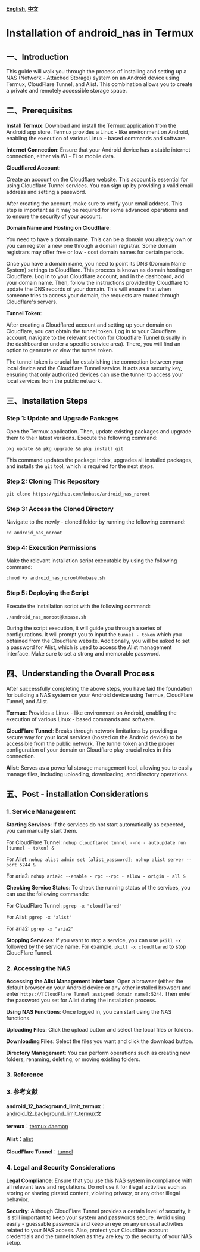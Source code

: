 **[English](README.md), [中文](README_zh.md)**
# Installation of android\_nas in Termux

## 一、Introduction

This guide will walk you through the process of installing and setting up a NAS (Network - Attached Storage) system on an Android device using Termux, CloudFlare Tunnel, and Alist. This combination allows you to create a private and remotely accessible storage space.

## 二、Prerequisites

**Install Termux**: Download and install the Termux application from the Android app store. Termux provides a Linux - like environment on Android, enabling the execution of various Linux - based commands and software.

**Internet Connection**: Ensure that your Android device has a stable internet connection, either via Wi - Fi or mobile data.

**Cloudflared Account**:

Create an account on the Cloudflare website. This account is essential for using Cloudflare Tunnel services. You can sign up by providing a valid email address and setting a password.

After creating the account, make sure to verify your email address. This step is important as it may be required for some advanced operations and to ensure the security of your account.

**Domain Name and Hosting on Cloudflare**:

You need to have a domain name. This can be a domain you already own or you can register a new one through a domain registrar. Some domain registrars may offer free or low - cost domain names for certain periods.

Once you have a domain name, you need to point its DNS (Domain Name System) settings to Cloudflare. This process is known as domain hosting on Cloudflare. Log in to your Cloudflare account, and in the dashboard, add your domain name. Then, follow the instructions provided by Cloudflare to update the DNS records of your domain. This will ensure that when someone tries to access your domain, the requests are routed through Cloudflare's servers.

**Tunnel Token**:

After creating a Cloudflared account and setting up your domain on Cloudflare, you can obtain the tunnel token. Log in to your Cloudflare account, navigate to the relevant section for Cloudflare Tunnel (usually in the dashboard or under a specific service area). There, you will find an option to generate or view the tunnel token.

The tunnel token is crucial for establishing the connection between your local device and the Cloudflare Tunnel service. It acts as a security key, ensuring that only authorized devices can use the tunnel to access your local services from the public network.

## 三、Installation Steps

### Step 1: Update and Upgrade Packages

Open the Termux application. Then, update existing packages and upgrade them to their latest versions. Execute the following command:



```
pkg update && pkg upgrade && pkg install git
```

This command updates the package index, upgrades all installed packages, and installs the `git` tool, which is required for the next steps.

### Step 2: Cloning This Repository


```
git clone https://github.com/kmbase/android_nas_noroot
```


### Step 3: Access the Cloned Directory

Navigate to the newly - cloned folder by running the following command:



```
cd android_nas_noroot
```

### Step 4: Execution Permissions

Make the relevant installation script executable by using the following command:



```
chmod +x android_nas_noroot@kmbase.sh
```

### Step 5: Deploying the Script

Execute the installation script with the following command:



```
./android_nas_noroot@kmbase.sh
```

During the script execution, it will guide you through a series of configurations. It will prompt you to input the `tunnel - token` which you obtained from the Cloudflare website. Additionally, you will be asked to set a password for Alist, which is used to access the Alist management interface. Make sure to set a strong and memorable password.

## 四、Understanding the Overall Process

After successfully completing the above steps, you have laid the foundation for building a NAS system on your Android device using Termux, CloudFlare Tunnel, and Alist.

**Termux**: Provides a Linux - like environment on Android, enabling the execution of various Linux - based commands and software.

**CloudFlare Tunnel**: Breaks through network limitations by providing a secure way for your local services (hosted on the Android device) to be accessible from the public network. The tunnel token and the proper configuration of your domain on Cloudflare play crucial roles in this connection.

**Alist**: Serves as a powerful storage management tool, allowing you to easily manage files, including uploading, downloading, and directory operations.

## 五、Post - installation Considerations

### 1. Service Management

**Starting Services**: If the services do not start automatically as expected, you can manually start them.

For CloudFlare Tunnel: `nohup cloudflared tunnel --no - autoupdate run [tunnel - token] &`

For Alist: `nohup alist admin set [alist_password]; nohup alist server --port 5244 &`

For aria2: `nohup aria2c --enable - rpc --rpc - allow - origin - all &`

**Checking Service Status**: To check the running status of the services, you can use the following commands:

For CloudFlare Tunnel: `pgrep -x "cloudflared"`

For Alist: `pgrep -x "alist"`

For aria2: `pgrep -x "aria2"`

**Stopping Services**: If you want to stop a service, you can use `pkill -x` followed by the service name. For example, `pkill -x cloudflared` to stop CloudFlare Tunnel.

### 2. Accessing the NAS

**Accessing the Alist Management Interface**: Open a browser (either the default browser on your Android device or any other installed browser) and enter `https://[CloudFlare Tunnel assigned domain name]:5244`. Then enter the password you set for Alist during the installation process.

**Using NAS Functions**: Once logged in, you can start using the NAS functions.

**Uploading Files**: Click the upload button and select the local files or folders.

**Downloading Files**: Select the files you want and click the download button.

**Directory Management**: You can perform operations such as creating new folders, renaming, deleting, or moving existing folders.

### 3. Reference
### 3. 参考文献
**android_12_background_limit_termux**：[android_12_background_limit_termux](https://cloud-atlas.readthedocs.io/zh-cn/latest/android/apps/android_12_background_limit_termux.html)文

**termux**：[termux daemon](https://blog.csdn.net/YiBYiH/article/details/127294017)

**Alist**：[alist](https://alist.nn.ci/zh/guide/install/manual.html#获取-alist)

**CloudFlare Tunnel**：[tunnel](https://jimizhou.com/cloudflare-tunnel)

### 4. Legal and Security Considerations

**Legal Compliance**: Ensure that you use this NAS system in compliance with all relevant laws and regulations. Do not use it for illegal activities such as storing or sharing pirated content, violating privacy, or any other illegal behavior.

**Security**: Although CloudFlare Tunnel provides a certain level of security, it is still important to keep your system and passwords secure. Avoid using easily - guessable passwords and keep an eye on any unusual activities related to your NAS access. Also, protect your Cloudflare account credentials and the tunnel token as they are key to the security of your NAS setup.